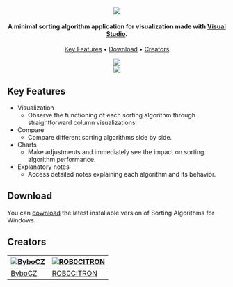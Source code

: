 
<div align="center"><img src="https://github.com/ROB0CITRON/SortingProject/assets/97798689/fa49f921-db98-416d-b542-9d8e70bfb197"> </div>
	
<h4 align="center">A minimal sorting algorithm application for visualization made with <a href="https://visualstudio.microsoft.com/cs/">Visual Studio</a>.</h4>

<p align="center">
  <a href="#key-features">Key Features</a> •
  <a href="#download">Download</a> •
  <a href="#creators">Creators</a> 
</p>

<div align="center">
<img src="https://github.com/ROB0CITRON/SortingProject/assets/97798689/fe588aa2-852f-4cec-b193-bb30227e219f">
</div>	
	
<div align="center">
<img src="https://github.com/ROB0CITRON/SortingProject/assets/97798689/3ff38a83-b0a7-4810-a93b-3ce6133f244e">
</div>


## Key Features

* Visualization
  - Observe the functioning of each sorting algorithm through straightforward column visualizations.
* Compare
  - Compare different sorting algorithms side by side.
* Charts
  - Make adjustments and immediately see the impact on sorting algorithm performance.
* Explanatory notes
  - Access detailed notes explaining each algorithm and its behavior.

## Download

You can [download](https://github.com/ROB0CITRON/SortingProject/raw/Download/Sorting%20Algorithms.rar) the latest installable version of Sorting Algorithms for Windows.

## Creators

[![ByboCZ](https://avatars.githubusercontent.com/u/97798689?v=4)](https://github.com/ByboCZ)  | [![ROB0CITRON](https://avatars.githubusercontent.com/u/155917021?v=4)](https://github.com/ROB0CITRON) 
---|---
[ByboCZ](https://github.com/ByboCZ) |[ROB0CITRON](https://github.com/ROB0CITRON)



